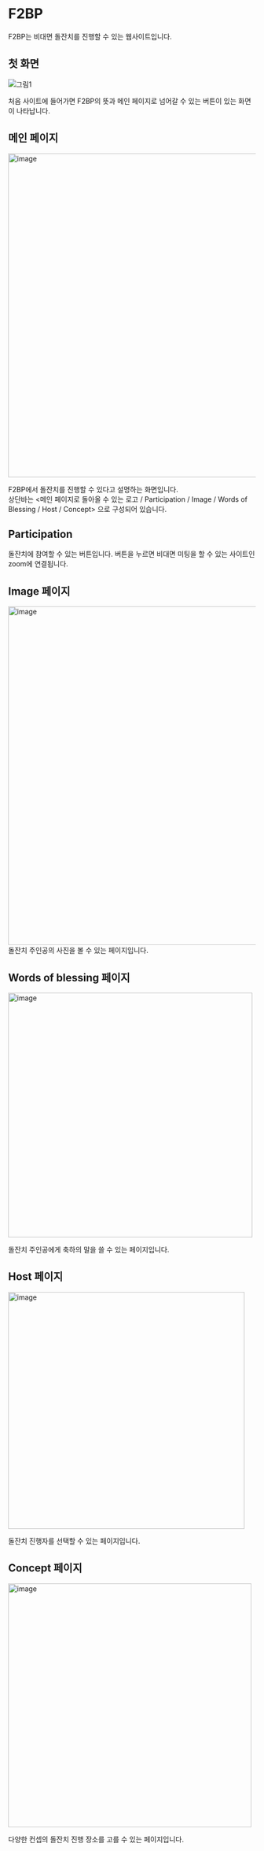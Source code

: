 # F2BP
F2BP는 비대면 돌잔치를 진행할 수 있는 웹사이트입니다.

## 첫 화면
![그림1](https://github.com/yerimming/web_F2BP/assets/120501910/df2c6ef3-4f4a-4d59-a20e-f5f4f5998922)

처음 사이트에 들어가면 F2BP의 뜻과 메인 페이지로 넘어갈 수 있는 버튼이 있는 화면이 나타납니다.

## 메인 페이지
<img width="658" alt="image" src="https://github.com/yerimming/web_F2BP/assets/120501910/fb092b4a-9134-4e06-adfc-82746a929817">

F2BP에서 돌잔치를 진행할 수 있다고 설명하는 화면입니다.    
상단바는 <메인 페이지로 돌아올 수 있는 로고 / Participation / Image / Words of Blessing / Host / Concept> 으로 구성되어 있습니다.

## Participation
돌잔치에 참여할 수 있는 버튼입니다.
버튼을 누르면 비대면 미팅을 할 수 있는 사이트인 zoom에 연결됩니다.

## Image 페이지
<img width="688" alt="image" src="https://github.com/yerimming/web_F2BP/assets/120501910/982b6e01-6e59-45df-a823-b6f526c3f56a">
돌잔치 주인공의 사진을 볼 수 있는 페이지입니다.

## Words of blessing 페이지
<img width="497" alt="image" src="https://github.com/yerimming/web_F2BP/assets/120501910/1db3de8e-4eae-4098-8c06-f2e69783bfaf">

돌잔치 주인공에게 축하의 말을 쓸 수 있는 페이지입니다.

## Host 페이지
<img width="481" alt="image" src="https://github.com/yerimming/web_F2BP/assets/120501910/d0d9044f-8df3-48be-ad02-eab626b3c21d">

돌잔치 진행자를 선택할 수 있는 페이지입니다.

## Concept 페이지
<img width="495" alt="image" src="https://github.com/yerimming/web_F2BP/assets/120501910/31db4191-d046-40b1-82dc-1c47f2307a22">

다양한 컨셉의 돌잔치 진행 장소를 고를 수 있는 페이지입니다.
